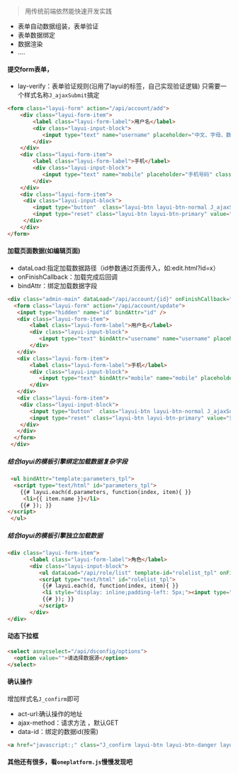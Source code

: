 >用传统前端依然能快速开发实践
 - 表单自动数据组装，表单验证
 - 表单数据绑定
 - 数据渲染
 - ....
#### 提交form表单，
- lay-verify：表单验证规则(沿用了layui的标签，自己实现验证逻辑)
只需要一个样式名称`J_ajaxSubmit`搞定
```html
<form class="layui-form" action="/api/account/add">  
    <div class="layui-form-item">
		<label class="layui-form-label">用户名</label>
		<div class="layui-input-block">
		   <input type="text" name="username" placeholder="中文、字母、数字、下划线" lay-verify="required" class="layui-input">
		</div>
	</div> 
    <div class="layui-form-item">
		<label class="layui-form-label">手机</label>
		<div class="layui-input-block">
		   <input type="text" name="mobile" placeholder="手机号码" class="layui-input">
		</div>
	</div>
    <div class="layui-form-item"> 
     <div class="layui-input-block"> 
        <input type="button"  class="layui-btn layui-btn-normal J_ajaxSubmit" value="保存"/>
        <input type="reset" class="layui-btn layui-btn-primary" value="重置"/>
     </div> 
    </div> 
</form> 
```
#### 加载页面数据(如编辑页面)
 - dataLoad:指定加载数据路径（id参数通过页面传入，如:edit.html?id=x）
 - onFinishCallback：加载完成后回调
 - bindAttr：绑定加载数据字段
 ```html
 <div class="admin-main" dataLoad="/api/account/{id}" onFinishCallback="onDataLoadedCallback"> 
   <form class="layui-form" action="/api/account/update">  
    <input type="hidden" name="id" bindAttr="id" />
    <div class="layui-form-item">
		<label class="layui-form-label">用户名</label>
		<div class="layui-input-block">
		   <input type="text" bindAttr="username" name="username" placeholder="中文、字母、数字、下划线" lay-verify="required" class="layui-input">
		</div>
	</div> 
    <div class="layui-form-item">
		<label class="layui-form-label">手机</label>
		<div class="layui-input-block">
		   <input type="text" bindAttr="mobile" name="mobile" placeholder="手机号码" class="layui-input">
		</div>
	</div>
    <div class="layui-form-item"> 
     <div class="layui-input-block"> 
        <input type="button"  class="layui-btn layui-btn-normal J_ajaxSubmit" value="保存"/>
        <input type="reset" class="layui-btn layui-btn-primary" value="重置"/>
     </div> 
    </div> 
   </form> 
  </div>  
 ```
 ##### 结合layui的模板引擎绑定加载数据复杂字段
 
 ```html
  <ul bindAttr="template:parameters_tpl"> 
   <script type="text/html" id="parameters_tpl">
     {{# layui.each(d.parameters, function(index, item){ }}
      <li>{{ item.name }}</li>
     {{# }); }}
 </script> 
  </ul> 
 ```

##### 结合layui的模板引擎独立加载数据
 ```html
 <div class="layui-form-item">
		<label class="layui-form-label">角色</label>
		<div class="layui-input-block">
		   <ul dataLoad="/api/role/list" template-id="rolelist_tpl" onFinishCallback="onFinishCallback"></ul>
           <script type="text/html" id="rolelist_tpl">
	        {{# layui.each(d, function(index, item){ }}
            <li style="display: inline;padding-left: 5px;"><input type="checkbox" name="roleIds" lay-skin="primary" title="{{ item.name }}" value="{{ item.id }}"></li>
	        {{# }); }}
           </script>
		</div>
</div>
 ```
 
#### 动态下拉框
```html
<select asnycselect="/api/dsconfig/options"> 
  <option value="">请选择数据源</option> 
</select> 
```
#### 确认操作
 增加样式名`J_confirm`即可
 - act-url:确认操作的地址
 - ajax-method：请求方法 ，默认GET	
 - data-id：绑定的数据id(按需)
```html
<a href="javascript:;" class="J_confirm layui-btn layui-btn-danger layui-btn-mini" act-url="../admin/config/delete/{{ item.id }}">删除</a>
```

#### 其他还有很多，看`oneplatform.js`慢慢发现吧

